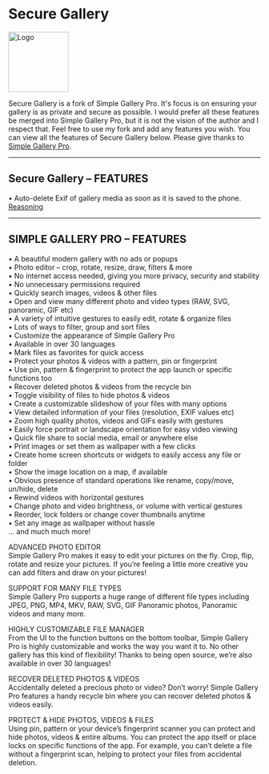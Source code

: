 # Secure Gallery

<img alt="Logo" src="fastlane/metadata/android/en-US/images/icon.png" width="120" />

Secure Gallery is a fork of Simple Gallery Pro. It's focus is on ensuring your gallery is as private and secure as possible. I would prefer all these features be merged into Simple Gallery Pro, but it is not the vision of the author and I respect that. Feel free to use my fork and add any features you wish. You can view all the features of Secure Gallery below. Please give thanks to [Simple Gallery Pro](https://github.com/SimpleMobileTools/Simple-Gallery).

-------------------------------------------------
Secure Gallery – FEATURES
-------------------------------------------------

• Auto-delete Exif of gallery media as soon as it is saved to the phone. [Reasoning](https://www.consumerreports.org/privacy/what-can-you-tell-from-photo-exif-data-a2386546443/)

-------------------------------------------------
SIMPLE GALLERY PRO – FEATURES
-------------------------------------------------

• A beautiful modern gallery with no ads or popups  
• Photo editor – crop, rotate, resize, draw, filters & more  
• No internet access needed, giving you more privacy, security and stability  
• No unnecessary permissions required  
• Quickly search images, videos & other files  
• Open and view many different photo and video types (RAW, SVG, panoramic, GIF etc)  
• A variety of intuitive gestures to easily edit, rotate & organize files  
• Lots of ways to filter, group and sort files  
• Customize the appearance of Simple Gallery Pro  
• Available in over 30 languages  
• Mark files as favorites for quick access  
• Protect your photos & videos with a pattern, pin or fingerprint  
• Use pin, pattern & fingerprint to protect the app launch or specific functions too  
• Recover deleted photos & videos from the recycle bin  
• Toggle visibility of files to hide photos & videos  
• Create a customizable slideshow of your files with many options  
• View detailed information of your files (resolution, EXIF values etc)  
• Zoom high quality photos, videos and GIFs easily with gestures  
• Easily force portrait or landscape orientation for easy video viewing  
• Quick file share to social media, email or anywhere else  
• Print images or set them as wallpaper with a few clicks  
• Create home screen shortcuts or widgets to easily access any file or folder  
• Show the image location on a map, if available  
• Obvious presence of standard operations like rename, copy/move, un/hide, delete  
• Rewind videos with horizontal gestures  
• Change photo and video brightness, or volume with vertical gestures  
• Reorder, lock folders or change cover thumbnails anytime  
• Set any image as wallpaper without hassle  
… and much much more!  

ADVANCED PHOTO EDITOR  
Simple Gallery Pro makes it easy to edit your pictures on the fly. Crop, flip, rotate and resize your pictures. If you’re feeling a little more creative you can add filters and draw on your pictures!

SUPPORT FOR MANY FILE TYPES  
Simple Gallery Pro supports a huge range of different file types including JPEG, PNG, MP4, MKV, RAW, SVG, GIF Panoramic photos, Panoramic videos and many more.

HIGHLY CUSTOMIZABLE FILE MANAGER  
From the UI to the function buttons on the bottom toolbar, Simple Gallery Pro is highly customizable and works the way you want it to. No other gallery has this kind of flexibility! Thanks to being open source, we’re also available in over 30 languages!

RECOVER DELETED PHOTOS & VIDEOS  
Accidentally deleted a precious photo or video? Don’t worry! Simple Gallery Pro features a handy recycle bin where you can recover deleted photos & videos easily.

PROTECT & HIDE PHOTOS, VIDEOS & FILES  
Using pin, pattern or your device’s fingerprint scanner you can protect and hide photos, videos & entire albums. You can protect the app itself or place locks on specific functions of the app. For example, you can’t delete a file without a fingerprint scan, helping to protect your files from accidental deletion.
